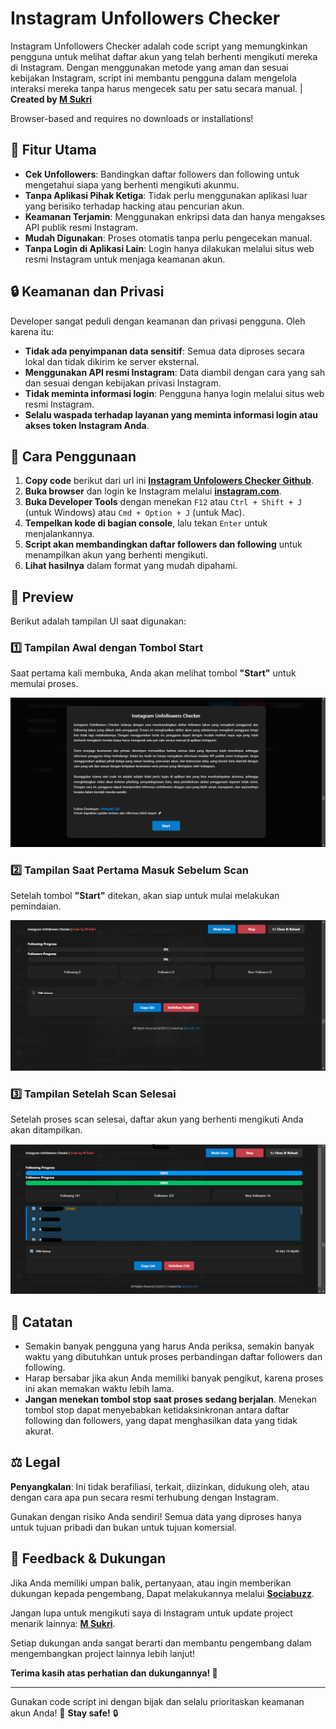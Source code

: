 # Instagram Unfollowers Checker

Instagram Unfollowers Checker adalah code script yang memungkinkan pengguna untuk melihat daftar akun yang telah berhenti mengikuti mereka di Instagram. Dengan menggunakan metode yang aman dan sesuai kebijakan Instagram, script ini membantu pengguna dalam mengelola interaksi mereka tanpa harus mengecek satu per satu secara manual. | **Created by [M Sukri](https://www.instagram.com/msukri_03/)**

Browser-based and requires no downloads or installations!

## 🚀 Fitur Utama
- **Cek Unfollowers**: Bandingkan daftar followers dan following untuk mengetahui siapa yang berhenti mengikuti akunmu.
- **Tanpa Aplikasi Pihak Ketiga**: Tidak perlu menggunakan aplikasi luar yang berisiko terhadap hacking atau pencurian akun.
- **Keamanan Terjamin**: Menggunakan enkripsi data dan hanya mengakses API publik resmi Instagram.
- **Mudah Digunakan**: Proses otomatis tanpa perlu pengecekan manual.
- **Tanpa Login di Aplikasi Lain**: Login hanya dilakukan melalui situs web resmi Instagram untuk menjaga keamanan akun.

## 🔒 Keamanan dan Privasi
Developer sangat peduli dengan keamanan dan privasi pengguna. Oleh karena itu:
- **Tidak ada penyimpanan data sensitif**: Semua data diproses secara lokal dan tidak dikirim ke server eksternal.
- **Menggunakan API resmi Instagram**: Data diambil dengan cara yang sah dan sesuai dengan kebijakan privasi Instagram.
- **Tidak meminta informasi login**: Pengguna hanya login melalui situs web resmi Instagram.
- **Selalu waspada terhadap layanan yang meminta informasi login atau akses token Instagram Anda**.

## 📌 Cara Penggunaan
1. **Copy code** berikut dari url ini **[Instagram Unfolowers Checker Github](https://msxky.github.io/instagramUnfollowersChecker/)**.
1. **Buka browser** dan login ke Instagram melalui **[instagram.com](https://www.instagram.com/)**.
2. **Buka Developer Tools** dengan menekan `F12` atau `Ctrl + Shift + J` (untuk Windows) atau `Cmd + Option + J` (untuk Mac).
3. **Tempelkan kode di bagian console**, lalu tekan `Enter` untuk menjalankannya.
4. **Script akan membandingkan daftar followers dan following** untuk menampilkan akun yang berhenti mengikuti.
5. **Lihat hasilnya** dalam format yang mudah dipahami.

## 📸 Preview
Berikut adalah tampilan UI  saat digunakan:

### 1️⃣ Tampilan Awal dengan Tombol Start
Saat pertama kali membuka, Anda akan melihat tombol **"Start"** untuk memulai proses.

![Tampilan Awal](assets/preview1.png)

### 2️⃣ Tampilan Saat Pertama Masuk Sebelum Scan
Setelah tombol **"Start"** ditekan, akan siap untuk mulai melakukan pemindaian.

![Sebelum Scan](assets/preview2.png)

### 3️⃣ Tampilan Setelah Scan Selesai
Setelah proses scan selesai, daftar akun yang berhenti mengikuti Anda akan ditampilkan.

![Setelah Scan](assets/preview3.png)

## 📝 Catatan
- Semakin banyak pengguna yang harus Anda periksa, semakin banyak waktu yang dibutuhkan untuk proses perbandingan daftar followers dan following.
- Harap bersabar jika akun Anda memiliki banyak pengikut, karena proses ini akan memakan waktu lebih lama.
- **Jangan menekan tombol stop saat proses sedang berjalan**. Menekan tombol stop dapat menyebabkan ketidaksinkronan antara daftar following dan followers, yang dapat menghasilkan data yang tidak akurat.

## ⚖️ Legal
**Penyangkalan**: Ini tidak berafiliasi, terkait, diizinkan, didukung oleh, atau dengan cara apa pun secara resmi terhubung dengan Instagram.

Gunakan dengan risiko Anda sendiri! Semua data yang diproses hanya untuk tujuan pribadi dan bukan untuk tujuan komersial.

## 💬 Feedback & Dukungan
Jika Anda memiliki umpan balik, pertanyaan, atau ingin memberikan dukungan kepada pengembang, Dapat melakukannya melalui **[Sociabuzz](https://sociabuzz.com/msxki)**.

Jangan lupa untuk mengikuti saya di Instagram untuk update project menarik lainnya: **[M Sukri](https://www.instagram.com/msukri_03/)**.

Setiap dukungan anda sangat berarti dan membantu pengembang dalam mengembangkan project lainnya lebih lanjut!

**Terima kasih atas perhatian dan dukungannya! 🙏**


---

Gunakan code script ini dengan bijak dan selalu prioritaskan keamanan akun Anda!
🚀 **Stay safe!** 🔒
